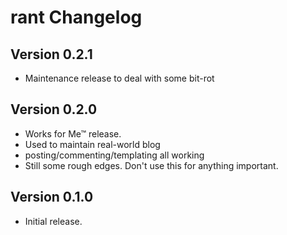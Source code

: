 rant Changelog
==============

Version 0.2.1
-------------

- Maintenance release to deal with some bit-rot

Version 0.2.0
-------------

- Works for Me™ release.
- Used to maintain real-world blog
- posting/commenting/templating all working
- Still some rough edges. Don't use this for anything important.

Version 0.1.0
-------------

- Initial release.
